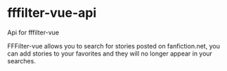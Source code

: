 # fffilter-vue-api

Api for fffilter-vue

FFFilter-vue allows you to search for stories posted on fanfiction.net, you can add stories to your favorites and they will no longer appear in your searches.
